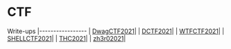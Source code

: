 # CTF
Write-ups
|----------------- 
| [DwagCTF2021](DwagCTF2021/)|
| [DCTF2021](DCTF2021)|
| [WTFCTF2021](WTFCTF)|
| [SHELLCTF2021](SHELLCTF2021)|
| [THC2021](THC)|
| [zh3r02021](zh3r02021)|

